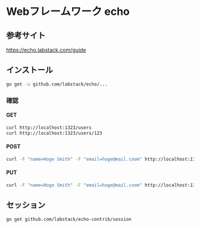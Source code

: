 # Webフレームワーク echo

## 参考サイト

https://echo.labstack.com/guide

## インストール

```bash
go get -u github.com/labstack/echo/...
```

### 確認

#### GET

```bash
curl http://localhost:1323/users 
curl http://localhost:1323/users/123
```

#### POST

```bash
curl -F "name=Hoge Smith" -F "email=hoge@mail.coom" http://localhost:1323/users
```

#### PUT

```bash
curl -F "name=Hoge Smith" -F "email=hoge@mail.coom" http://localhost:1323/users/123 -X PUT
```

## セッション

```bash
go get github.com/labstack/echo-contrib/session
```